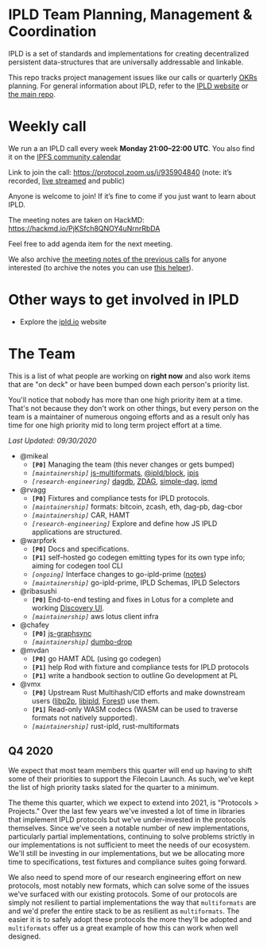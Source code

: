 # IPLD Team Planning, Management & Coordination

IPLD is a set of standards and implementations for creating decentralized persistent data-structures that are universally addressable and linkable.

This repo tracks project management issues like our calls or quarterly [OKRs](okr) planning. For general information about IPLD, refer to the [IPLD website](https://ipld.io.io/) or [the main repo](https://github.com/ipld/ipld).

# Weekly call

We run a an IPLD call every week **Monday 21:00–22:00 UTC**. You also find it on the [IPFS community calendar](https://calendar.google.com/calendar/embed?src=ipfs.io_eal36ugu5e75s207gfjcu0ae84@group.calendar.google.com&ctz=UTC)

Link to join the call: https://protocol.zoom.us/j/935904840 (note: it’s recorded, [live streamed](https://www.youtube.com/c/IPFSbot/live) and public)

Anyone is welcome to join! If it’s fine to come if you just want to learn about IPLD.

The meeting notes are taken on HackMD: https://hackmd.io/PjKSfch8QNOY4uNrnrRbDA

Feel free to add agenda item for the next meeting.

We also archive [the meeting notes of the previous calls](https://github.com/ipld/team-mgmt/tree/master/meeting-notes) for anyone interested (to archive the notes you can use [this helper](https://ipld.github.io/team-mgmt/docs/index.html)).

# Other ways to get involved in IPLD

* Explore the [ipld.io](https://ipld.io/) website

# The Team

This is a list of what people are working on **right now** and also work items that are "on deck" or have been bumped
down each person's priority list.

You'll notice that nobody has more than one high priority item at a time. That's not because they don't work on other things,
but every person on the team is a maintainer of numerous ongoing efforts and as a result only has time for one high priority mid to
long term project effort at a time.

*Last Updated: 09/30/2020*

* @mikeal
  * **`[P0]`** Managing the team (this never changes or gets bumped)
  * *`[maintainership]`* [js-multiformats](https://github.com/multiformats/js-multiformats), [@ipld/block](https://github.com/ipld/js-block), [ipjs](https://github.com/mikeal/ipjs)
  * *`[research-engineering]`* [dagdb](https://github.com/mikeal/dagdb), [ZDAG](https://github.com/mikeal/ZDAG), [simple-dag](https://github.com/mikeal/simple-dag), [ipmd](https://github.com/mikeal/ipmd)
* @rvagg
  * **`[P0]`** Fixtures and compliance tests for IPLD protocols.
  * *`[maintainership]`* formats: bitcoin, zcash, eth, dag-pb, dag-cbor
  * *`[maintainership]`* CAR, HAMT
  * *`[research-engineering]`* Explore and define how JS IPLD applications are structured.
* @warpfork
  * **`[P0]`** Docs and specifications.
  * **`[P1]`** self-hosted go codegen emitting types for its own type info; aiming for codegen tool CLI
  * *`[ongoing]`* Interface changes to go-ipld-prime ([notes](https://hackmd.io/g_wnjCq6R265Dz3yoU1j4w))
  * *`[maintainership]`* go-ipld-prime, IPLD Schemas, IPLD Selectors
* @ribasushi
  * **`[P0]`** End-to-end testing and fixes in Lotus for a complete and working [Discovery UI](https://filecoin.io/blog/intro-filecoin-discover/).
  * *`[maintainership]`* aws lotus client infra
* @chafey
  * **`[P0]`** [js-graphsync](https://github.com/chafey/js-graphsync)
  * *`[maintainership]`* [dumbo-drop](https://github.com/filecoin-shipyard/dumbo-drop)
* @mvdan
  * **`[P0]`** go HAMT ADL (using go codegen)
  * **`[P1]`** help Rod with fixture and compliance tests for IPLD protocols
  * **`[P1]`** write a handbook section to outline Go development at PL
* @vmx
  * **`[P0]`** Upstream Rust Multihash/CID efforts and make downstream users ([libp2p](https://github.com/libp2p/rust-libp2p/), [libipld](https://github.com/ipfs-rust/rust-ipld), [Forest](https://github.com/ChainSafe/forest/)) use them.
  * **`[P1]`** Read-only WASM codecs (WASM can be used to traverse formats not natively supported).
  * *`[maintainership]`* rust-ipld, rust-multiformats

## Q4 2020

We expect that most team members this quarter will end up having to shift some of their priorities to support
the Filecoin Launch. As such, we've kept the list of high priority tasks slated for the quarter to a minimum.

The theme this quarter, which we expect to extend into 2021, is "Protocols > Projects." Over the last few years we've
invested a lot of time in libraries that implement IPLD protocols but we've under-invested in the protocols themselves.
Since we've seen a notable number of new implementations, particularly partial implementations, continuing to solve problems strictly
in our implementations is not sufficient to meet the needs of our ecosystem. We'll still be investing in our implementations, 
but we be allocating more time to specifications, test fixtures and compliance suites going forward.

We also need to spend more of our research engineering effort on new protocols, most notably new formats, which can solve
some of the issues we've surfaced with our existing protocols. Some of our protocols are simply not resilient to partial implementations
the way that `multiformats` are and we'd prefer the entire stack to be as resilient as `multiformats`. The easier it is to safely
adopt these protocols the more they'll be adopted and `multiformats` offer us a great example of how this can work when well designed.
